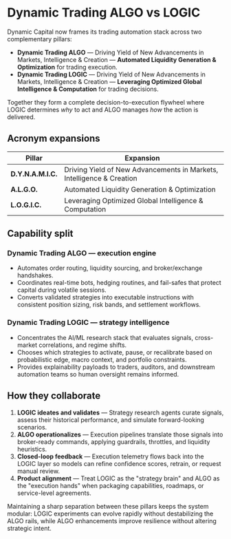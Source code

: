 # Dynamic Trading ALGO vs LOGIC

Dynamic Capital now frames its trading automation stack across two complementary
pillars:

- **Dynamic Trading ALGO** — Driving Yield of New Advancements in Markets,
  Intelligence & Creation — **Automated Liquidity Generation & Optimization**
  for trading execution.
- **Dynamic Trading LOGIC** — Driving Yield of New Advancements in Markets,
  Intelligence & Creation — **Leveraging Optimized Global Intelligence &
  Computation** for trading decisions.

Together they form a complete decision-to-execution flywheel where LOGIC
determines _why_ to act and ALGO manages _how_ the action is delivered.

## Acronym expansions

| Pillar             | Expansion                                                             |
| ------------------ | --------------------------------------------------------------------- |
| **D.Y.N.A.M.I.C.** | Driving Yield of New Advancements in Markets, Intelligence & Creation |
| **A.L.G.O.**       | Automated Liquidity Generation & Optimization                         |
| **L.O.G.I.C.**     | Leveraging Optimized Global Intelligence & Computation                |

## Capability split

### Dynamic Trading ALGO — execution engine

- Automates order routing, liquidity sourcing, and broker/exchange handshakes.
- Coordinates real-time bots, hedging routines, and fail-safes that protect
  capital during volatile sessions.
- Converts validated strategies into executable instructions with consistent
  position sizing, risk bands, and settlement workflows.

### Dynamic Trading LOGIC — strategy intelligence

- Concentrates the AI/ML research stack that evaluates signals, cross-market
  correlations, and regime shifts.
- Chooses which strategies to activate, pause, or recalibrate based on
  probabilistic edge, macro context, and portfolio constraints.
- Provides explainability payloads to traders, auditors, and downstream
  automation teams so human oversight remains informed.

## How they collaborate

1. **LOGIC ideates and validates** — Strategy research agents curate signals,
   assess their historical performance, and simulate forward-looking scenarios.
2. **ALGO operationalizes** — Execution pipelines translate those signals into
   broker-ready commands, applying guardrails, throttles, and liquidity
   heuristics.
3. **Closed-loop feedback** — Execution telemetry flows back into the LOGIC
   layer so models can refine confidence scores, retrain, or request manual
   review.
4. **Product alignment** — Treat LOGIC as the "strategy brain" and ALGO as the
   "execution hands" when packaging capabilities, roadmaps, or service-level
   agreements.

Maintaining a sharp separation between these pillars keeps the system modular:
LOGIC experiments can evolve rapidly without destabilizing the ALGO rails, while
ALGO enhancements improve resilience without altering strategic intent.
